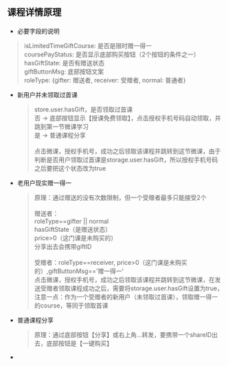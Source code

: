 ## 课程详情原理 ##
#### ####
* 必要字段的说明
 > isLimitedTimeGiftCourse: 是否是限时赠一得一 <br/>
   coursePayStatus: 是否显示底部购买按钮（2个按钮的条件之一） <br/>
   hasGiftState: 是否有赠送状态 <br/>
   giftButtonMsg: 底部按钮文案 <br/>
   roleType: {gifter: 赠送者, receiver: 受赠者, normal: 普通者} <br/>

* 新用户并未领取过首课
    > store.user.hasGift，是否领取过首课 <br/>
      否 → 底部按钮显示【授课免费领取】，点击授权手机号码自动领取，并跳到第一节微课学习 <br />
      是 → 普通课程分享 <br />
      <br />
      点击微课，授权手机号，成功之后领取该课程并跳转到这节微课，由于判断是否用户领取过首课是storage.user.hasGift，所以授权手机号码之后要把这个状态改为true
     
* 老用户现实赠一得一
    > 原理：通过赠送的没有次数限制，但一个受赠者最多只能接受2个<br /><br/>
      赠送者： <br/>
      roleType==gifter || normal <br/> 
      hasGiftState（是赠送状态） <br/>
      price>0（这门课是未购买的） <br/>
      分享出去会携带giftID <br/>
      <br/>
      受赠者：roleType==receiver, price>0（这门课是未购买的）,giftButtonMsg=='赠一得一' <br />                                                                点击微课，授权手机号，成功之后领取该课程并跳转到这节微课，在发送受赠者领取课程成功之后，需要将storage.user.hasGift设置为true，注意一点：作为一个受赠者的新用户（未领取过首课），领取赠一得一的course，等同于领取首课

* 普通课程分享
    > 原理：通过底部按钮【分享】或右上角...转发，要携带一个shareID出去，底部按钮是【一键购买】

* 
